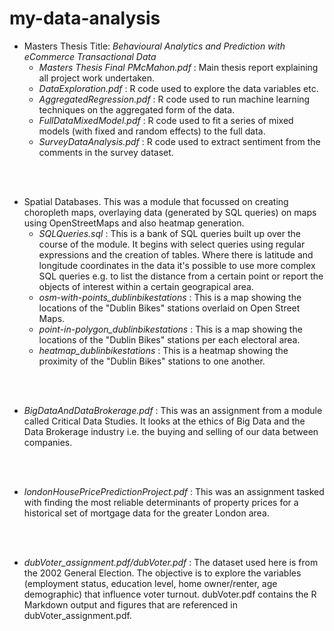 # my-data-analysis


* Masters Thesis Title: *Behavioural Analytics and Prediction with eCommerce Transactional Data*
  - *Masters Thesis Final PMcMahon.pdf* : Main thesis report explaining all project work undertaken.
  - *DataExploration.pdf* : R code used to explore the data variables etc.
  - *AggregatedRegression.pdf* : R code used to run machine learning techniques on the aggregated form of the data.
  - *FullDataMixedModel.pdf* : R code used to fit a series of mixed models (with fixed and random effects) to the full data.
  - *SurveyDataAnalysis.pdf* : R code used to extract sentiment from the comments in the survey dataset.
<br>
<br>

* Spatial Databases. This was a module that focussed on creating choropleth maps, overlaying data (generated by SQL queries) on maps using OpenStreetMaps and also heatmap generation.
  - *SQLQueries.sql* : This is a bank of SQL queries built up over the course of the module. It begins with select queries using regular expressions and the creation of tables. Where there is latitude and longitude coordinates in the data it's possible to use more complex SQL queries e.g. to list the distance from a certain point or report the objects of interest within a certain geograpical area.
  - *osm-with-points_dublinbikestations* : This is a map showing the locations of the "Dublin Bikes" stations overlaid on Open Street Maps.
  - *point-in-polygon_dublinbikestations* : This is a map showing the locations of the "Dublin Bikes" stations per each electoral area.
  - *heatmap_dublinbikestations* : This is a heatmap showing the proximity of the "Dublin Bikes" stations to one another.
<br>
<br>

* *BigDataAndDataBrokerage.pdf* : This was an assignment from a module called Critical Data Studies. It looks at the ethics of Big Data and the Data Brokerage industry i.e. the buying and selling of our data between companies.
<br>
<br>

* *londonHousePricePredictionProject.pdf* : This was an assignment tasked with finding the most reliable determinants of property prices for a historical set of mortgage data for the greater London area.
<br>
<br>

* *dubVoter_assignment.pdf/dubVoter.pdf* : The dataset used here is from the 2002 General Election. The objective is to explore the variables (employment status, education level, home owner/renter, age demographic) that influence voter turnout. dubVoter.pdf contains the R Markdown output and figures that are referenced in dubVoter_assignment.pdf.
<br>
<br>
